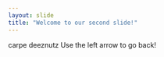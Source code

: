 ```yaml
---
layout: slide
title: "Welcome to our second slide!"
---
```

carpe deeznutz
Use the left arrow to go back!
